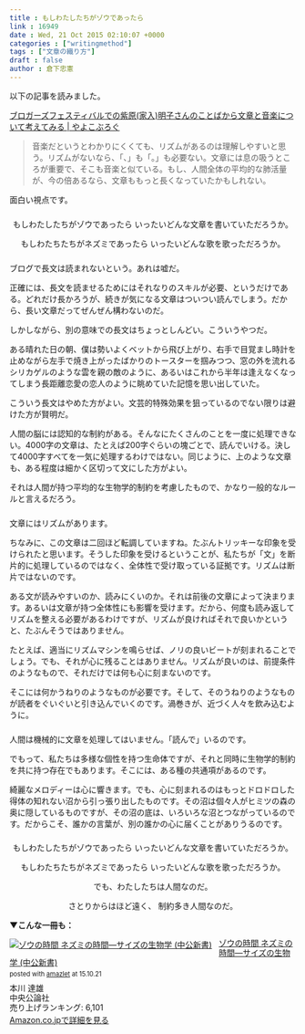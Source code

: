 ```yaml
---
title : もしわたしたちがゾウであったら
link : 16949
date : Wed, 21 Oct 2015 02:10:07 +0000
categories : ["writingmethod"]
tags : ["文章の織り方"]
draft : false
author : 倉下忠憲
---
```


以下の記事を読みました。

<a href="http://yayoko314.com/2015/10/20/blofes-2/">ブロガーズフェスティバルでの紫原(家入)明子さんのことばから文章と音楽について考えてみる | やよこぶろぐ</a>

<blockquote>音楽だというとわかりにくくても、リズムがあるのは理解しやすいと思う。リズムがないなら、「、」も「。」も必要ない。文章には息の吸うところが重要で、そこも音楽と似ている。もし、人間全体の平均的な肺活量が、今の倍あるなら、文章ももっと長くなっていたかもしれない。</blockquote>

面白い視点です。

<H3></H3>

<div style="text-align:center;">
もしわたしたちがゾウであったら
いったいどんな文章を書いていただろうか。

もしわたちたちがネズミであったら
いったいどんな歌を歌っただろうか。

</div>
<H3></H3>

ブログで長文は読まれないという。あれは嘘だ。

正確には、長文を読ませるためにはそれなりのスキルが必要、というだけである。どれだけ長かろうが、続きが気になる文章はついつい読んでしまう。だから、長い文章だってぜんぜん構わないのだ。

しかしながら、別の意味での長文はちょっとしんどい。こういうやつだ。

ある晴れた日の朝、僕は勢いよくベットから飛び上がり、右手で目覚まし時計を止めながら左手で焼き上がったばかりのトースターを掴みつつ、窓の外を流れるシリカゲルのような雲を親の敵のように、あるいはこれから半年は逢えなくなってしまう長距離恋愛の恋人のように眺めていた記憶を思い出していた。

こういう長文はやめた方がよい。文芸的特殊効果を狙っているのでない限りは避けた方が賢明だ。

人間の脳には認知的な制約がある。そんなにたくさんのことを一度に処理できない。4000字の文章は、たとえば200字ぐらいの塊ごとで、読んでいける。決して4000字すべてを一気に処理するわけではない。同じように、上のような文章も、ある程度は細かく区切って文にした方がよい。

それは人間が持つ平均的な生物学的制約を考慮したもので、かなり一般的なルールと言えるだろう。

<H3></H3>

文章にはリズムがあります。

ちなみに、この文章は二回ほど転調していますね。たぶんトリッキーな印象を受けられたと思います。そうした印象を受けるということが、私たちが「文」を断片的に処理しているのではなく、全体性で受け取っている証拠です。リズムは断片ではないのです。

ある文が読みやすいのか、読みにくいのか。それは前後の文章によって決まります。あるいは文章が持つ全体性にも影響を受けます。だから、何度も読み返してリズムを整える必要があるわけですが、リズムが良ければそれで良いかというと、たぶんそうではありません。

たとえば、適当にリズムマシンを鳴らせば、ノリの良いビートが刻まれることでしょう。でも、それが心に残ることはありません。リズムが良いのは、前提条件のようなもので、それだけでは何も心に刻まないのです。

そこには何かうねりのようなものが必要です。そして、そのうねりのようなものが読者をぐいぐいと引き込んでいくのです。渦巻きが、近づく人々を飲み込むように。

<H3></H3>

人間は機械的に文章を処理してはいません。「読んで」いるのです。

でもって、私たちは多様な個性を持つ生命体ですが、それと同時に生物学的制約を共に持つ存在でもあります。そこには、ある種の共通項があるのです。

綺麗なメロディーは心に響きます。でも、心に刻まれるのはもっとドロドロした得体の知れない沼から引っ張り出したものです。その沼は個々人がヒミツの森の奥に隠しているものですが、その沼の底は、いろいろな沼とつながっているのです。だからこそ、誰かの言葉が、別の誰かの心に届くことがありうるのです。

<H3></H3>


<div style="text-align:center;">
もしわたしたちがゾウであったら
いったいどんな文章を書いていただろうか。

もしわたちたちがネズミであったら
いったいどんな歌を歌っただろうか。

でも、わたしたちは人間なのだ。

さとりからはほど遠く、
制約多き人間なのだ。

</div>




<strong>▼こんな一冊も：</strong>

<div class="amazlet-box" style="margin-bottom:0px;"><div class="amazlet-image" style="float:left;margin:0px 12px 1px 0px;"><a href="http://www.amazon.co.jp/exec/obidos/ASIN/4121010876/rashita1000-22/ref=nosim/" name="amazletlink" target="_blank"><img src="http://ecx.images-amazon.com/images/I/31BANP39Q4L._SL160_.jpg" alt="ゾウの時間 ネズミの時間―サイズの生物学 (中公新書)" style="border: none;" /></a></div><div class="amazlet-info" style="line-height:120%; margin-bottom: 10px"><div class="amazlet-name" style="margin-bottom:10px;line-height:120%"><a href="http://www.amazon.co.jp/exec/obidos/ASIN/4121010876/rashita1000-22/ref=nosim/" name="amazletlink" target="_blank">ゾウの時間 ネズミの時間―サイズの生物学 (中公新書)</a><div class="amazlet-powered-date" style="font-size:80%;margin-top:5px;line-height:120%">posted with <a href="http://www.amazlet.com/" title="amazlet" target="_blank">amazlet</a> at 15.10.21</div></div><div class="amazlet-detail">本川 達雄 <br />中央公論社 <br />売り上げランキング: 6,101<br /></div><div class="amazlet-sub-info" style="float: left;"><div class="amazlet-link" style="margin-top: 5px"><a href="http://www.amazon.co.jp/exec/obidos/ASIN/4121010876/rashita1000-22/ref=nosim/" name="amazletlink" target="_blank">Amazon.co.jpで詳細を見る</a></div></div></div><div class="amazlet-footer" style="clear: left"></div></div>
